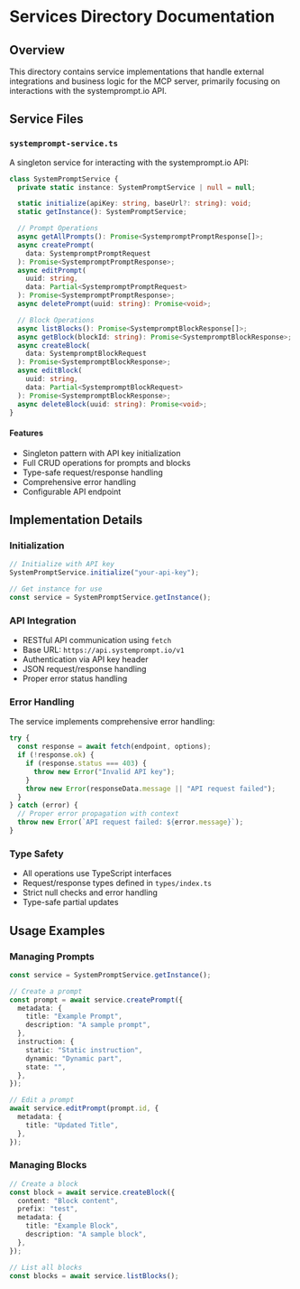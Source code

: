 # Services Directory Documentation

## Overview

This directory contains service implementations that handle external integrations and business logic for the MCP server, primarily focusing on interactions with the systemprompt.io API.

## Service Files

### `systemprompt-service.ts`

A singleton service for interacting with the systemprompt.io API:

```typescript
class SystemPromptService {
  private static instance: SystemPromptService | null = null;

  static initialize(apiKey: string, baseUrl?: string): void;
  static getInstance(): SystemPromptService;

  // Prompt Operations
  async getAllPrompts(): Promise<SystempromptPromptResponse[]>;
  async createPrompt(
    data: SystempromptPromptRequest
  ): Promise<SystempromptPromptResponse>;
  async editPrompt(
    uuid: string,
    data: Partial<SystempromptPromptRequest>
  ): Promise<SystempromptPromptResponse>;
  async deletePrompt(uuid: string): Promise<void>;

  // Block Operations
  async listBlocks(): Promise<SystempromptBlockResponse[]>;
  async getBlock(blockId: string): Promise<SystempromptBlockResponse>;
  async createBlock(
    data: SystempromptBlockRequest
  ): Promise<SystempromptBlockResponse>;
  async editBlock(
    uuid: string,
    data: Partial<SystempromptBlockRequest>
  ): Promise<SystempromptBlockResponse>;
  async deleteBlock(uuid: string): Promise<void>;
}
```

#### Features

- Singleton pattern with API key initialization
- Full CRUD operations for prompts and blocks
- Type-safe request/response handling
- Comprehensive error handling
- Configurable API endpoint

## Implementation Details

### Initialization

```typescript
// Initialize with API key
SystemPromptService.initialize("your-api-key");

// Get instance for use
const service = SystemPromptService.getInstance();
```

### API Integration

- RESTful API communication using `fetch`
- Base URL: `https://api.systemprompt.io/v1`
- Authentication via API key header
- JSON request/response handling
- Proper error status handling

### Error Handling

The service implements comprehensive error handling:

```typescript
try {
  const response = await fetch(endpoint, options);
  if (!response.ok) {
    if (response.status === 403) {
      throw new Error("Invalid API key");
    }
    throw new Error(responseData.message || "API request failed");
  }
} catch (error) {
  // Proper error propagation with context
  throw new Error(`API request failed: ${error.message}`);
}
```

### Type Safety

- All operations use TypeScript interfaces
- Request/response types defined in `types/index.ts`
- Strict null checks and error handling
- Type-safe partial updates

## Usage Examples

### Managing Prompts

```typescript
const service = SystemPromptService.getInstance();

// Create a prompt
const prompt = await service.createPrompt({
  metadata: {
    title: "Example Prompt",
    description: "A sample prompt",
  },
  instruction: {
    static: "Static instruction",
    dynamic: "Dynamic part",
    state: "",
  },
});

// Edit a prompt
await service.editPrompt(prompt.id, {
  metadata: {
    title: "Updated Title",
  },
});
```

### Managing Blocks

```typescript
// Create a block
const block = await service.createBlock({
  content: "Block content",
  prefix: "test",
  metadata: {
    title: "Example Block",
    description: "A sample block",
  },
});

// List all blocks
const blocks = await service.listBlocks();
```
